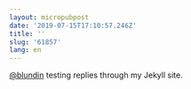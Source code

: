 ```yaml
---
layout: micropubpost
date: '2019-07-15T17:10:57.246Z'
title: ''
slug: '61857'
lang: en
---
```

[@blundin](https://micro.blog/blundin) testing replies through my Jekyll site.
